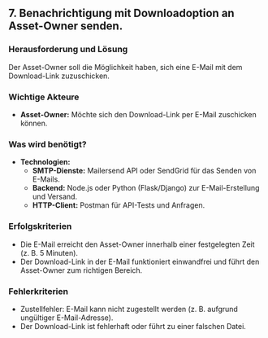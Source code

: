 ## 7. Benachrichtigung mit Downloadoption an Asset-Owner senden.
### Herausforderung und Lösung  
Der Asset-Owner soll die Möglichkeit haben, sich eine E-Mail mit dem Download-Link zuzuschicken.

### Wichtige Akteure  
- **Asset-Owner:** Möchte sich den Download-Link per E-Mail zuschicken können.  

### Was wird benötigt?  
- **Technologien:**  
  - **SMTP-Dienste:** Mailersend API oder SendGrid für das Senden von E-Mails.  
  - **Backend:** Node.js oder Python (Flask/Django) zur E-Mail-Erstellung und Versand.  
  - **HTTP-Client:** Postman für API-Tests und Anfragen.  

### Erfolgskriterien  
- Die E-Mail erreicht den Asset-Owner innerhalb einer festgelegten Zeit (z. B. 5 Minuten).  
- Der Download-Link in der E-Mail funktioniert einwandfrei und führt den Asset-Owner zum richtigen Bereich.  

### Fehlerkriterien  
- Zustellfehler: E-Mail kann nicht zugestellt werden (z. B. aufgrund ungültiger E-Mail-Adresse).  
- Der Download-Link ist fehlerhaft oder führt zu einer falschen Datei.  
